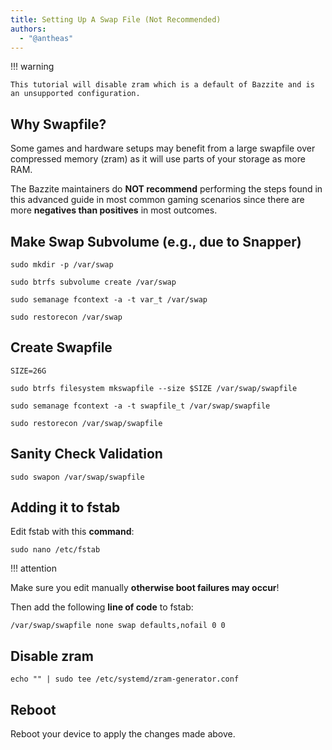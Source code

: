 ```yaml
---
title: Setting Up A Swap File (Not Recommended)
authors:
  - "@antheas"
---
```

!!! warning

    This tutorial will disable zram which is a default of Bazzite and is an unsupported configuration.

## Why Swapfile?

Some games and hardware setups may benefit from a large swapfile over compressed memory (zram) as it will use parts of your storage as more RAM.

The Bazzite maintainers do **NOT recommend** performing the steps found in this advanced guide in most common gaming scenarios since there are more **negatives than positives** in most outcomes.

## Make Swap Subvolume (e.g., due to Snapper)
```
sudo mkdir -p /var/swap
```

```
sudo btrfs subvolume create /var/swap
```

```
sudo semanage fcontext -a -t var_t /var/swap
```

```
sudo restorecon /var/swap
```

## Create Swapfile

```
SIZE=26G
```

```
sudo btrfs filesystem mkswapfile --size $SIZE /var/swap/swapfile
```

```
sudo semanage fcontext -a -t swapfile_t /var/swap/swapfile
```

```
sudo restorecon /var/swap/swapfile
```

## Sanity Check Validation

```
sudo swapon /var/swap/swapfile
```

## Adding it to fstab

Edit fstab with this **command**:

```
sudo nano /etc/fstab
```

!!! attention

Make sure you edit manually **otherwise boot failures may occur**!

Then add the following **line of code** to fstab:

`/var/swap/swapfile none swap defaults,nofail 0 0`

## Disable zram
```
echo "" | sudo tee /etc/systemd/zram-generator.conf
```

## Reboot
Reboot your device to apply the changes made above.
